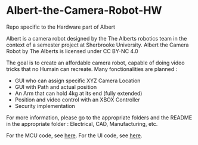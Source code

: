 # Albert-the-Camera-Robot-HW
Repo specific to the Hardware part of Albert

Albert is a camera robot designed by the The Alberts robotics team in the context of a semester project at Sherbrooke University. Albert the Camera Robot by The Alberts is licensed under CC BY-NC 4.0 

The goal is to create an affordable camera robot, capable of doing video tricks that no Humain can recreate.
Many fonctionalities are planned :
- GUI who can assign specific XYZ Camera Location
- GUI with Path and actual position
- An Arm that can hold 4kg at its end (fully extended)
- Position and video control with an XBOX Controller
- Security implementation

For more information, please go to the appropriate folders and the README in the appropriate folder : Electrical, CAD, Manufacturing, etc.

For the MCU code, see [here](https://github.com/The-Alberts/Albert-the-Camera-Robot-MCU).
For the UI code, see [here](https://github.com/The-Alberts/Albert-the-Camera-Robot-UI/).
